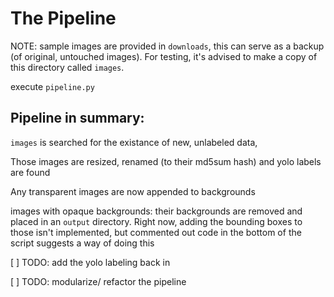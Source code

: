 # The Pipeline

NOTE: sample images are provided in `downloads`, this can serve as a backup (of original, untouched images). For testing, it's advised to make a copy of this directory called `images`.


execute `pipeline.py`


## Pipeline in summary:

`images` is searched for the existance of new, unlabeled data,

Those images are resized, renamed (to their md5sum hash) and yolo labels are found

Any transparent images are now appended to backgrounds

images with opaque backgrounds: their backgrounds are removed and placed in an `output` directory. Right now, adding the bounding boxes to those isn't implemented, but commented out code in the bottom of the script suggests a way of doing this

[ ] TODO: add the yolo labeling back in

[ ] TODO: modularize/ refactor the pipeline
